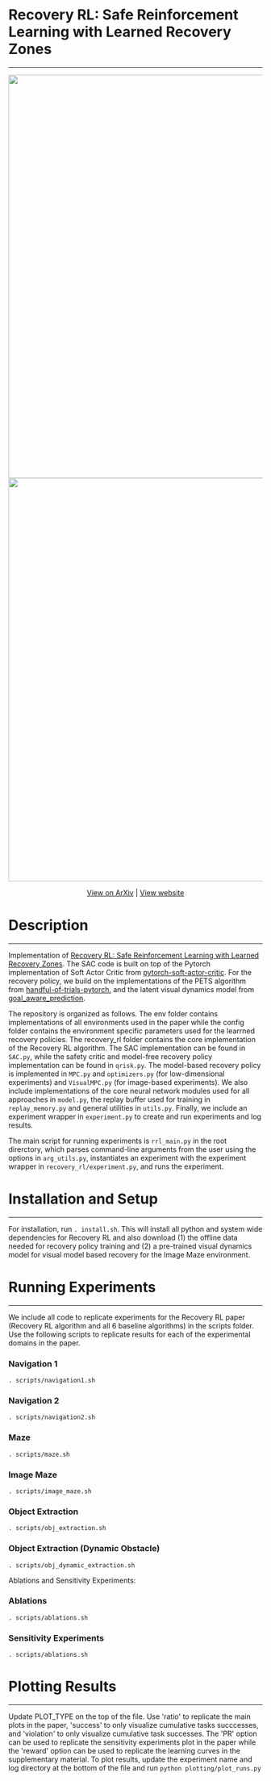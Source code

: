 #  Recovery RL: Safe Reinforcement Learning with Learned Recovery Zones
------------

<p align=center>
  <img src="img/recovery-rl-simple_website.png" width=800>
  <img src="img/domains_website.png" width=800>
</p>

<p align="center">
  <a href="https://arxiv.org/pdf/2010.15920.pdf">View on ArXiv</a>
  |
  <a href="https://sites.google.com/berkeley.edu/recovery-rl/">View website</a>
</p>

# Description
------------
Implementation of  <a href="https://arxiv.org/pdf/2010.15920.pdf">Recovery RL: Safe Reinforcement Learning with Learned Recovery Zones</a>. The SAC code is built 
on top of the Pytorch implementation of Soft Actor Critic from <a href="https://github.com/pranz24/pytorch-soft-actor-critic">pytorch-soft-actor-critic</a>. For the 
recovery policy, we build on the implementations of the PETS algorithm from <a href="https://github.com/quanvuong/handful-of-trials-pytorch">handful-of-trials-pytorch.</a> 
and the latent visual dynamics model from <a href="https://github.com/suraj-nair-1/goal_aware_prediction">goal_aware_prediction</a>.

The repository is organized as follows. The env folder contains implementations of all environments used in the paper while the config folder contains the environment
specific parameters used for the learrned recovery policies. The recovery_rl folder contains the core implementation of the Recovery RL algorithm. The SAC implementation
can be found in `SAC.py`, while the safety critic and model-free recovery policy implementation can be found in `qrisk.py`. The model-based recovery policy is implemented in 
`MPC.py` and `optimizers.py` (for low-dimensional experiments) and `VisualMPC.py` (for image-based experiments). We also include implementations of the core neural network
modules used for all approaches in `model.py`, the replay buffer used for training in `replay_memory.py` and general utilities in `utils.py`. Finally, we include an experiment wrapper in `experiment.py` to create and run experiments and log results.

The main script for running experiments is `rrl_main.py` in the root direrctory, which parses command-line arguments from the user using the options in `arg_utils.py`, instantiates an experiment with the experiment wrapper in `recovery_rl/experiment.py`, and runs the experiment. 

# Installation and Setup
------------
For installation, run `. install.sh`. This will install all python and system wide dependencies for Recovery RL and also download
(1) the offline data needed for recovery policy training and (2) a pre-trained visual dynamics model for visual model based recovery for the Image Maze environment.

# Running Experiments
------------
We include all code to replicate experiments for the Recovery RL paper (Recovery RL algorithm and all 6 baseline algorithms) in the scripts folder. Use the following scripts to replicate results for each of the experimental domains in the paper.

### Navigation 1
`. scripts/navigation1.sh`

###  Navigation 2
`. scripts/navigation2.sh`

###  Maze
`. scripts/maze.sh`

###  Image Maze
`. scripts/image_maze.sh`

###  Object Extraction
`. scripts/obj_extraction.sh`

###  Object Extraction (Dynamic Obstacle)
`. scripts/obj_dynamic_extraction.sh`

Ablations and Sensitivity Experiments:

###  Ablations
`. scripts/ablations.sh`

###  Sensitivity Experiments
`. scripts/ablations.sh`

# Plotting Results
------------
Update PLOT_TYPE on the top of the file. Use 'ratio' to replicate the main plots in the paper, 'success' to only visualize cumulative tasks succcesses, and 'violation' to only visualize cumulative task successes. The 'PR' option can be used to replicate the sensitivity experiments plot in the paper while the 'reward' option can be used to replicate the learning curves in the supplementary material. To plot results, update the experiment name and log directory at the bottom of the file and run `python plotting/plot_runs.py`
